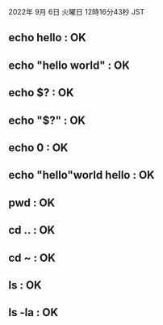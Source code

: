 2022年 9月 6日 火曜日 12時16分43秒 JST
## echo hello : OK
## echo "hello world" : OK
## echo $? : OK
## echo "$?" : OK
## echo 0 : OK
## echo "hello"world hello : OK
## pwd : OK
## cd .. : OK
## cd ~ : OK
## ls : OK
## ls -la : OK
